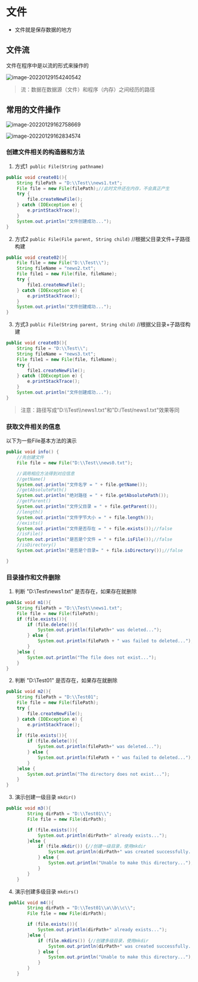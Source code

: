 # 文件

- 文件就是保存数据的地方

## 文件流

文件在程序中是以流的形式来操作的

![image-20220129154240542](https://s2.loli.net/2022/01/29/6zbEfn2vWxSaoFu.png)

> 流：数据在数据源（文件）和程序（内存）之间经历的路径

## 常用的文件操作

![image-20220129162758669](https://s2.loli.net/2022/01/29/qeK24FUPRYwtJoW.png)

![image-20220129162834574](https://s2.loli.net/2022/01/29/S9teVMLO1DviQWa.png)

### 创建文件相关的构造器和方法

1. 方式1` public File(String pathname)`

```java
public void create01(){
    String filePath = "D:\\Test\\news1.txt";
    File file = new File(filePath);//此时文件还在内存，不会真正产生
    try {
        file.createNewFile();
    } catch (IOException e) {
        e.printStackTrace();
    }
    System.out.println("文件创建成功...");
}
```

2. 方式2 `public File(File parent, String child)`  //根据父目录文件+子路径构建

```java
public void create02(){
    File file = new File("D:\\Test\\");
    String fileName = "news2.txt";
    File file1 = new File(file, fileName);
    try {
        file1.createNewFile();
    } catch (IOException e) {
        e.printStackTrace();
    }
    System.out.println("文件创建成功...");
}
```

3. 方式3 `public File(String parent, String child)`  //根据父目录+子路径构建

```java
public void create03(){
    String file = "D:\\Test\\";
    String fileName = "news3.txt";
    File file1 = new File(file, fileName);
    try {
        file1.createNewFile();
    } catch (IOException e) {
        e.printStackTrace();
    }
    System.out.println("文件创建成功...");
}
```

> 注意：路径写成"D:\\\Test\\\news1.txt"和"D:/Test/news1.txt"效果等同

### 获取文件相关的信息

以下为一些File基本方法的演示

```java
public void info() {
    //先创建文件
    File file = new File("D:\\Test\\news0.txt");

    //调用相应方法得到对应信息
    //getName()
    System.out.println("文件名字 = " + file.getName());
    //getAbsolutePath()
    System.out.println("绝对路径 = " + file.getAbsolutePath());
    //getParent()
    System.out.println("文件父目录 = " + file.getParent());
    //length()
    System.out.println("文件字节大小 = " + file.length());
    //exists()
    System.out.println("文件是否存在 = " + file.exists());//false
    //isFile()
    System.out.println("是否是个文件 = " + file.isFile());//false
    //isDirectory()
    System.out.println("是否是个目录= " + file.isDirectory());//false

}
```

### 目录操作和文件删除

1. 判断 "D:\\Test\\news1.txt" 是否存在，如果存在就删除

```java
public void m1(){
    String filePath = "D:\\Test\\news1.txt";
    File file = new File(filePath);
    if (file.exists()){
        if (file.delete()){
            System.out.println(filePath+" was deleted...");
        } else {
            System.out.println(filePath + " was failed to deleted...");
        }
    }else {
        System.out.println("The file does not exist...");
    }
}
```

2. 判断 "D:\\Test01" 是否存在，如果存在就删除

```java
public void m2(){
    String filePath = "D:\\Test01";
    File file = new File(filePath);
    try {
        file.createNewFile();
    } catch (IOException e) {
        e.printStackTrace();
    }
    if (file.exists()){
        if (file.delete()){
            System.out.println(filePath+" was deleted...");
        } else {
            System.out.println(filePath + " was failed to deleted...");
        }
    }else {
        System.out.println("The directory does not exist...");
    }
}
```

3. 演示创建一级目录 `mkdir()`

```java
public void m3(){
        String dirPath = "D:\\Test01\\";
        File file = new File(dirPath);

        if (file.exists()){
            System.out.println(dirPath+" already exists...");
        }else {
            if (file.mkdir()) {//创建一级目录，使用mkdir
                System.out.println(dirPath+" was created successfully...");
            } else {
                System.out.println("Unable to make this directory...");
            }
        }
    }
```

4. 演示创建多级目录 `mkdirs()`

```java
 public void m4(){
        String dirPath = "D:\\Test01\\a\\b\\c\\";
        File file = new File(dirPath);

        if (file.exists()){
            System.out.println(dirPath+" already exists...");
        }else {
            if (file.mkdirs()) {//创建多级目录，使用mkdir
                System.out.println(dirPath+" was created successfully...");
            } else {
                System.out.println("Unable to make this directory...");
            }
        }
    }
```

